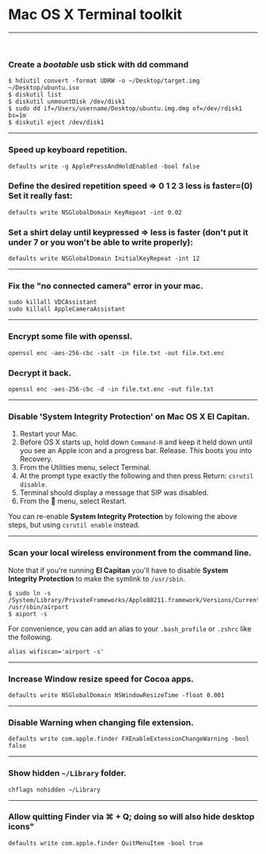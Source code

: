 # Mac OS X Terminal toolkit
---
<br>

### Create a _bootable_ usb stick with dd command	

```shell
$ hdiutil convert -format UDRW -o ~/Desktop/target.img ~/Desktop/ubuntu.iso
$ diskutil list
$ diskutil unmountDisk /dev/disk1
$ sudo dd if=/Users/username/Desktop/ubuntu.img.dmg of=/dev/rdisk1 bs=1m
$ diskutil eject /dev/disk1

```

---
### Speed up keyboard repetition.	

```shell
defaults write -g ApplePressAndHoldEnabled -bool false
```
	
### Define the desired repetition speed => 0 1 2 3 less is faster=(0) Set it really fast:
`defaults write NSGlobalDomain KeyRepeat -int 0.02`	

### Set a shirt delay until keypressed => less is faster (don't put it under 7 or you won't be able to write properly):		
`defaults write NSGlobalDomain InitialKeyRepeat -int 12`

---
### Fix the "no connected camera" error in your mac.

```shell
sudo killall VDCAssistant		
sudo killall AppleCameraAssistant
```		

---
### Encrypt some file with openssl.	

`openssl enc -aes-256-cbc -salt -in file.txt -out file.txt.enc`

### Decrypt it back.

`openssl enc -aes-256-cbc -d -in file.txt.enc -out file.txt` 

	
---		
### Disable 'System Integrity Protection' on Mac OS X **El Capitan**.	

1. Restart your Mac.
2. Before OS X starts up, hold down `Command-R` and keep it held down until you see an Apple icon and a progress bar. Release. This boots you into Recovery.
3. From the Utilities menu, select Terminal.
4. At the prompt type exactly the following and then press Return: `csrutil disable`.
5. Terminal should display a message that SIP was disabled.
6. From the  menu, select Restart.	

You can re-enable **System Integrity Protection** by folowing the above steps, but using `csrutil enable` instead.		

		
---
### Scan your local wireless environment from the command line. 

Note that if you're running **El Capitan** you'll have to disable **System Integrity Protection** to make the symlink to `/usr/sbin`.	

```shell
$ sudo ln -s /System/Library/PrivateFrameworks/Apple80211.framework/Versions/Current/Resources/airport /usr/sbin/airport 
$ aiport -s
```
For convenience, you can add an alias to your `.bash_profile` or `.zshrc` like the following.	

```shell
alias wifiscan='airport -s'
```	

---
### Increase Window resize speed for Cocoa apps.	
`defaults write NSGlobalDomain NSWindowResizeTime -float 0.001` 	

---
### Disable Warning when changing file extension.	
`defaults write com.apple.finder FXEnableExtensionChangeWarning -bool false`	

---
### Show hidden `~/Library` folder.
`chflags nohidden ~/Library`	

---
### Allow quitting Finder via ⌘ + Q; doing so will also hide desktop icons"	
`defaults write com.apple.finder QuitMenuItem -bool true`

 
